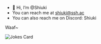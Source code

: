 - 👋 Hi, I’m @Shiuki
- You can reach me at shiuki@ssh.ac
- You can also reach me on Discord: Shiuki

Waaf~

![Jokes Card](https://readme-jokes.vercel.app/api)
